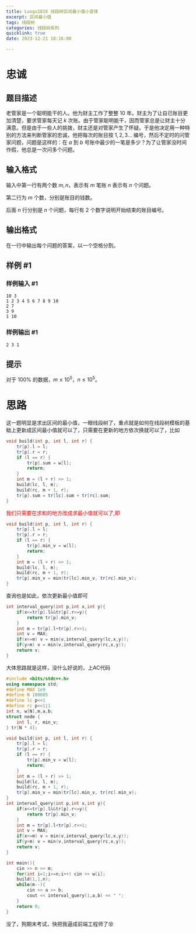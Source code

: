 ```yaml
---
title: Luogu1816 线段树区间最小值小变体
excerpt: 区间最小值
tags: 线段树
categories: 线段树系列
quicklink: true
date: 2023-12-21 18:16:00

---
```




# 忠诚

## 题目描述

老管家是一个聪明能干的人。他为财主工作了整整  $10$ 年。财主为了让自已账目更加清楚，要求管家每天记  $k$ 次账。由于管家聪明能干，因而管家总是让财主十分满意。但是由于一些人的挑拨，财主还是对管家产生了怀疑。于是他决定用一种特别的方法来判断管家的忠诚，他把每次的账目按  $1, 2, 3 \ldots$ 编号，然后不定时的问管家问题，问题是这样的：在   $a$ 到  $b$ 号账中最少的一笔是多少？为了让管家没时间作假，他总是一次问多个问题。

## 输入格式

输入中第一行有两个数  $m, n$，表示有  $m$ 笔账  $n$ 表示有  $n$ 个问题。

第二行为  $m$ 个数，分别是账目的钱数。

后面  $n$ 行分别是  $n$ 个问题，每行有   $2$ 个数字说明开始结束的账目编号。

## 输出格式

在一行中输出每个问题的答案，以一个空格分割。

## 样例 #1

### 样例输入 #1

```
10 3
1 2 3 4 5 6 7 8 9 10
2 7
3 9
1 10
```

### 样例输出 #1

```
2 3 1
```

## 提示

对于 $100\%$ 的数据，$m \leq 10^5$，$n \leq 10^5$。



# 思路



这一题明显是求出区间的最小值，一眼线段树了，重点就是如何在线段树模板的基础上更新成区间最小值就可以了，只需要在更新的地方依次换就可以了，比如

```cpp
void build(int p, int l, int r) {
    tr[p].l = l;
    tr[p].r = r;
    if (l == r) {
        tr[p].sum = w[l];
        return;
    }
    int m = (l + r) >> 1;
    build(lc, l, m);
    build(rc, m + 1, r);
    tr[p].sum = tr[lc].sum + tr[rc].sum;
}
```

<span style="color:red">我们只需要在求和的地方改成求最小值就可以了,即</span>



```cpp
void build(int p, int l, int r) {
    tr[p].l = l;
    tr[p].r = r;
    if (l == r) {
        tr[p].min_v = w[l];
        return;
    }
    int m = (l + r) >> 1;
    build(lc, l, m);
    build(rc, m + 1, r);
    tr[p].min_v = min(tr[lc].min_v, tr[rc].min_v);
}
```



查询也是如此，依次更新最小值即可

```cpp
int interval_query(int p,int x,int y){
	if(x<=tr[p].l&&tr[p].r<=y){
		return tr[p].min_v;
	}
	int m = tr[p].l+tr[p].r>>1;
	int v = MAX;
	if(x<=m) v = min(v,interval_query(lc,x,y));
	if(y>m) v = min(v,interval_query(rc,x,y));
	return v;
}
```



大体思路就是这样，没什么好说的，上AC代码

```cpp
#include <bits/stdc++.h>
using namespace std;
#define MAX 1e9
#define N 100005
#define lc p<<1
#define rc p<<1|1
int n, w[N],m,a,b;
struct node {
    int l, r, min_v;
} tr[N * 4];

void build(int p, int l, int r) {
    tr[p].l = l;
    tr[p].r = r;
    if (l == r) {
        tr[p].min_v = w[l];
        return;
    }
    int m = (l + r) >> 1;
    build(lc, l, m);
    build(rc, m + 1, r);
    tr[p].min_v = min(tr[lc].min_v, tr[rc].min_v);
}
int interval_query(int p,int x,int y){
	if(x<=tr[p].l&&tr[p].r<=y){
		return tr[p].min_v;
	}
	int m = tr[p].l+tr[p].r>>1;
	int v = MAX;
	if(x<=m) v = min(v,interval_query(lc,x,y));
	if(y>m) v = min(v,interval_query(rc,x,y));
	return v;
}

int main(){
	cin >> n >> m;
	for(int i=1;i<=n;i++) cin >> w[i];
	build(1,1,n);
	while(m--){
		cin >> a >> b;
		cout << interval_query(1,a,b) << " ";
	}
	return 0;
}
```



没了，狗期末考试，快把我逼成前端工程师了😵
